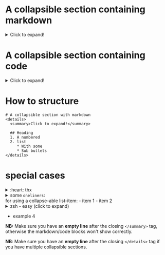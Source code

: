 # A collapsible section containing markdown
<details>
  <summary>Click to expand!</summary>
  
  ## Heading
  1. A numbered
  2. list
     * With some
     * Sub bullets
</details>

# A collapsible section containing code
<details>
  <summary>Click to expand!</summary>
  
  ```javascript
    function whatIsLove() {
      console.log('Baby Don't hurt me. Don't hurt me');
      return 'No more';
    }
  ```
</details>

# How to structure
```
# A collapsible section with markdown
<details>
  <summary>Click to expand!</summary>
  
  ## Heading
  1. A numbered
  2. list
     * With some
     * Sub bullets
</details>
```

# special cases

<details>
<summary>:heart: thx</summary>

![ty](https://camo.githubusercontent.com/4fd95715cff5db944532897c286e526780e90660/68747470733a2f2f6d65646961332e67697068792e636f6d2f6d656469612f53396f4e4743314534325654324a527973762f67697068792e676966)
</details>

<details><summary>some <code>oneliners</code>:</summary>

  ```bash
    #!/bin/sh
    curl https://www.mankier.com/api/v2/mans/?q="$1"
  ```
</details>
for using a collapse-able list-item:
- item 1
- item 2
 <details><summary>zsh - easy (click to expand)</summary>

  ```zsh
  #!/bin/zsh
  local d="$(date +"%T-%m-%d-%y)"
  curl -sH "Accept: application/vnd.github.v3.star+json" "https://api.github.com/users/tg-z/starred" |\ jq '.' > ~/logs/$d.json
  ```
  `note the newlines and indents`
</details>

- example 4

**NB:** Make sure you have an **empty line** after the closing `</summary>` tag, otherwise the markdown/code blocks won't show correctly.

**NB**: Make sure you have an **empty line** after the closing `</details>` tag if you have multiple collapsible sections.
